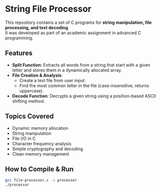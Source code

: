 # String File Processor

This repository contains a set of C programs for **string manipulation, file processing, and text decoding**.  
It was developed as part of an academic assignment in advanced C programming.

## Features
- **Split Function**: Extracts all words from a string that start with a given letter and stores them in a dynamically allocated array.
- **File Creation & Analysis**:
  - Create a text file from user input.
  - Find the most common letter in the file (case-insensitive, returns uppercase).
- **Decode Function**: Decrypts a given string using a position-based ASCII shifting method.

## Topics Covered
- Dynamic memory allocation
- String manipulation
- File I/O in C
- Character frequency analysis
- Simple cryptography and decoding
- Clean memory management

## How to Compile & Run
```bash
gcc file-processor.c -o processor
./processor
